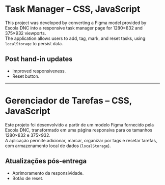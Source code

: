 # Task Manager – CSS, JavaScript

This project was developed by converting a Figma model provided by Escola DNC into a responsive task manager page for 1280×832 and 375×932 viewports.  
The application allows users to add, tag, mark, and reset tasks, using `localStorage` to persist data.

## Post hand-in updates

- Improved responsiveness.  
- Reset button.

---

# Gerenciador de Tarefas – CSS, JavaScript

Este projeto foi desenvolvido a partir de um modelo Figma fornecido pela Escola DNC, transformado em uma página responsiva para os tamanhos 1280×832 e 375×932.  
A aplicação permite adicionar, marcar, organizar por tags e resetar tarefas, com armazenamento local de dados (`localStorage`).

## Atualizações pós-entrega

- Aprimoramento da responsividade.  
- Botão de reset.
